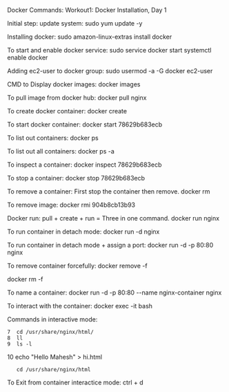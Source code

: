 Docker Commands: 
Workout1: Docker Installation, Day 1

Initial step: update system: sudo yum update -y

Installing docker: 
sudo amazon-linux-extras install docker

To start and enable docker service: 
sudo service docker start
systemctl enable docker

Adding ec2-user to docker group: 
sudo usermod -a -G docker ec2-user
 

CMD to Display docker images:
docker images

To pull image from docker hub:
docker pull nginx


To create docker container:
docker create <ImageID>

To start docker container:
docker start 78629b683ecb

To list out containers:
docker ps

To list out all containers:
docker ps -a

To inspect a container:
docker inspect 78629b683ecb


To stop a container:
docker stop 78629b683ecb

To remove a container: First stop the container then remove.
docker rm <cotainerID>


To remove image:
docker rmi 904b8cb13b93


Docker run: pull + create + run  = Three in one command.
docker run nginx


To run container in detach mode:
docker run -d nginx


To run container in detach mode + assign a port:
docker run -d -p 80:80 nginx


To remove container forcefully:
docker remove -f <containerrID>

docker rm -f <containerrID>

To name a container:
docker run -d -p 80:80 --name nginx-container nginx



To interact with the container:
   docker exec -it <containerID> bash
   

Commands in interactive mode:

    7  cd /usr/share/nginx/html/
    8  ll
    9  ls -l



   10  echo "Hello Mahesh" > hi.html

       cd /usr/share/nginx/html



To Exit from container interactice mode:
ctrl + d